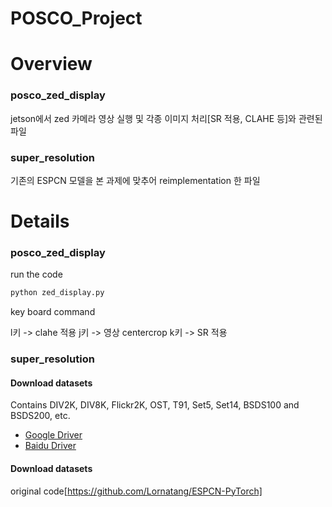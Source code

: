 # POSCO_Project


# Overview
### posco_zed_display
jetson에서 zed 카메라 영상 실행 및 각종 이미지 처리[SR 적용, CLAHE 등]와 관련된 파일

### super_resolution
기존의 ESPCN 모델을 본 과제에 맞추어 reimplementation 한 파일




# Details
### posco_zed_display
run the code 
```bash
python zed_display.py
```

key board command

l키 -> clahe 적용
j키 -> 영상 centercrop
k키 -> SR 적용


### super_resolution

#### Download datasets
Contains DIV2K, DIV8K, Flickr2K, OST, T91, Set5, Set14, BSDS100 and BSDS200, etc.

- [Google Driver](https://drive.google.com/drive/folders/1A6lzGeQrFMxPqJehK9s37ce-tPDj20mD?usp=sharing)
- [Baidu Driver](https://pan.baidu.com/s/1o-8Ty_7q6DiS3ykLU09IVg?pwd=llot)

#### Download datasets
original code[https://github.com/Lornatang/ESPCN-PyTorch]
